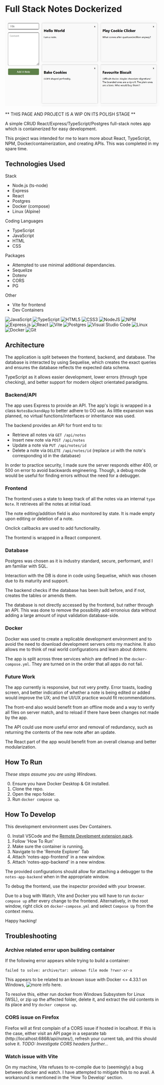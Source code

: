 # Full Stack Notes Dockerized

![Placeholder Image](https://raw.githubusercontent.com/giodestone/full-stack-notes-dockerized/main/Images/Image1.jpg)

** THIS PAGE AND PROJECT IS A WIP ON ITS POLISH STAGE **

A simple CRUD React/Express/TypeScript/Postgres full-stack notes app which is containerized for easy development.

This project was intended for me to learn more about React, TypeScript, NPM, Docker/containerization, and creating APIs. This was completed in my spare time.

## Technologies Used
Stack
* Node.js (ts-node)
* Express
* React
* Postgres
* Docker (compose)
* Linux (Alpine)

Coding Languages
* TypeScript
* JavaScript
* HTML
* CSS

Packages
* Attempted to use minimal additional dependancies.
* Sequelize
* Dotenv
* CORS
* PG

Other
* Vite for frontend
* Dev Containers

![JavaScript](https://img.shields.io/badge/javascript-%23323330.svg?style=for-the-badge&logo=javascript&logoColor=%23F7DF1E)
![TypeScript](https://img.shields.io/badge/typescript-%23007ACC.svg?style=for-the-badge&logo=typescript&logoColor=white)
![HTML5](https://img.shields.io/badge/html5-%23E34F26.svg?style=for-the-badge&logo=html5&logoColor=white)
![CSS3](https://img.shields.io/badge/css3-%231572B6.svg?style=for-the-badge&logo=css3&logoColor=white)
![NodeJS](https://img.shields.io/badge/node.js-6DA55F?style=for-the-badge&logo=node.js&logoColor=white)
![NPM](https://img.shields.io/badge/NPM-%23CB3837.svg?style=for-the-badge&logo=npm&logoColor=white)
![Express.js](https://img.shields.io/badge/express.js-%23404d59.svg?style=for-the-badge&logo=express&logoColor=%2361DAFB)
![React](https://img.shields.io/badge/react-%2320232a.svg?style=for-the-badge&logo=react&logoColor=%2361DAFB)
![Vite](https://img.shields.io/badge/vite-%23646CFF.svg?style=for-the-badge&logo=vite&logoColor=white)
![Postgres](https://img.shields.io/badge/postgres-%23316192.svg?style=for-the-badge&logo=postgresql&logoColor=white)
![Visual Studio Code](https://img.shields.io/badge/Visual%20Studio%20Code-0078d7.svg?style=for-the-badge&logo=visual-studio-code&logoColor=white)
![Linux](https://img.shields.io/badge/Linux-FCC624?style=for-the-badge&logo=linux&logoColor=black)
![Docker](https://img.shields.io/badge/docker-%230db7ed.svg?style=for-the-badge&logo=docker&logoColor=white)
![Git](https://img.shields.io/badge/git-%23F05033.svg?style=for-the-badge&logo=git&logoColor=white)

## Architecture

The application is split between the frontend, backend, and database. The database is interacted by using Sequelise, which creates the exact queries and ensures the database reflects the expected data schema.

TypeScript as it allows easier development, lower errors (through type checking), and better support for modern object orientated paradigms.

### Backend/API

The app uses Express to provide an API. The app's logic is wrapped in a class `NotesBackendApp` to better adhere to OO use. As little expansion was planned, no virtual functions/interfaces or inheritance was used.

The backend provides an API for front end to to:
* Retrieve all notes via `GET /api/notes`
* Insert new note via `POST /api/notes`
* Update a note via `PUT /api/notes/id`
* Delete a note via `DELETE /api/notes/id`
(replace `id` with the note's corresponding id in the database)

In order to practice security, I made sure the server responds either 400, or 500 on error to avoid backwards engineering. Though, a debug mode would be useful for finding errors without the need for a debugger.

### Frontend

The frontend uses a state to keep track of all the notes via an internal `type Note`. It retrieves all the notes at initial load.

The note editing/addition field is also monitored by state. It is made empty upon editing or deletion of a note.

Onclick callbacks are used to add functionality.

The frontend is wrapped in a React component.

### Database

Postgres was chosen as it is industry standard, secure, performant, and I am familiar with SQL.

Interaction with the DB is done in code using Sequelise, which was chosen due to its maturity and support.

The backend checks if the database has been built before, and if not, creates the tables or amends them.

The database is not directly accessed by the frontend, but rather through an API. This was done to remove the possibility add erronoius data without adding a large amount of input validation database-side.

### Docker

Docker was used to create a replicable development environment and to avoid the need to download development servers onto my machine. It also allows me to think of real world configurations and learn about dotenv.

The app is split across three services which are defined in the `docker-compose.yml`. They are turned on in the order that all apps do not fail.

### Future Work

The app currently is responsive, but not very pretty. Error toasts, loading screen, and better indication of whether a note is being edited or added would improve the UX; and the UI/UX practice would fit recommendations.

The front-end also would benefit from an offline mode and a way to verify all files on server match, and to reload if there have been changes not made by the app.

The API could use more useful error and removal of redundancy, such as returning the contents of the new note after an update.

The React part of the app would benefit from an overall cleanup and better modularization.

## How To Run

*These steps assume you are using Windows.*

0. Ensure you have Docker Desktop & Git installed.
1. Clone the repo.
2. Open the repo folder.
3. Run `docker compose up`.

## How To Develop

This development environment uses Dev Containers.

0. Install VSCode and the [Remote Develpment extension pack](https://marketplace.visualstudio.com/items?itemName=ms-vscode-remote.vscode-remote-extensionpack).
1. Follow 'How To Run'
3. Make sure the container is running.
4. Navigate to the 'Remote Explorer' Tab
5. Attach 'notes-app-frontend' in a new window.
6. Attach 'notes-app-backend' in a new window.

The provided configurations should allow for attaching a debugger to the `notes-app-backend` when in the appropriate window.

To debug the frontend, use the inspector provided with your browser.

Due to a bug with Watch, Vite and Docker you will have to run `docker compose up` after every change to the frontend. Alternatively, in the root window, right click on `docker-compose.yml` and select `Compose Up` from the context menu.

Happy hacking!

## Troubleshooting

### Archive related error upon building container

If the following error appears while trying to build a container:

`failed to solve: archive/tar: unknown file mode ?rwxr-xr-x`

This appears to be related to an known issue with Docker <= 4.33.1 on Windows, ![more info here.](https://github.com/docker/for-win/issues/14083)

To resolve this, either run docker from Windows Subsystem for Linux (WSL), or zip up the affected folder, delete it, and extract the old contents in its place and try `docker compose up`.

### CORS issue on Firefox

Firefox will at first complain of a CORS issue if hosted in localhost. If this is the case, either visit an API page in a separate tab (http://localhost:6868/api/notes/), refresh your current tab, and this should solve it. *TODO: Investigate CORS headers further...*

### Watch issue with Vite

On my machine, Vite refuses to re-compile due to (seemingly) a bug between docker and watch. I have attempted to mitigate this to no avail. A workaround is mentioned in the 'How To Develop' section.